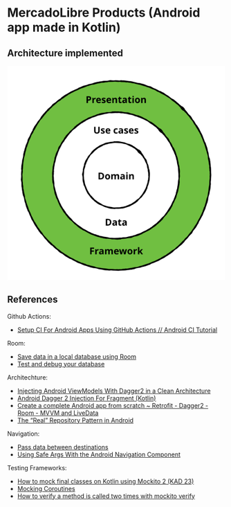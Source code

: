 # MercadoLibre Products (Android app made in Kotlin) #

## Architecture implemented ##

![Taken from: "The “Real” Repository Pattern in Android"](media/Android-Clean-Architecture.png)

## References ##

Github Actions:
- [Setup CI For Android Apps Using GitHub Actions // Android CI Tutorial](https://www.youtube.com/watch?v=K9w01h4-Wnc)

Room:
- [Save data in a local database using Room](https://developer.android.com/training/data-storage/room)
- [Test and debug your database](https://developer.android.com/training/data-storage/room/testing-db)

Architechture:
- [Injecting Android ViewModels With Dagger2 in a Clean Architecture](https://betterprogramming.pub/injecting-android-viewmodels-with-dagger2-in-clean-architecture-744c1fe81530)
- [Android Dagger 2 Injection For Fragment (Kotlin)](https://code.luasoftware.com/tutorials/android/dagger2-injection-for-fragment/)
- [Create a complete Android app from scratch ~ Retrofit - Dagger2 - Room - MVVM and LiveData](https://nsaveek.medium.com/create-a-complete-android-app-from-scratch-retrofit-dagger2-room-mvvm-and-livedata-92052987ff59)
- [The “Real” Repository Pattern in Android](https://proandroiddev.com/the-real-repository-pattern-in-android-efba8662b754)

Navigation:
- [Pass data between destinations](https://developer.android.com/guide/navigation/navigation-pass-data)
- [Using Safe Args With the Android Navigation Component](https://www.raywenderlich.com/19327407-using-safe-args-with-the-android-navigation-component)

Testing Frameworks:
- [How to mock final classes on Kotlin using Mockito 2 (KAD 23)](https://antonioleiva.com/mockito-2-kotlin/)
- [Mocking Coroutines](https://proandroiddev.com/mocking-coroutines-7024073a8c09)
- [How to verify a method is called two times with mockito verify](https://stackoverflow.com/questions/14889951/how-to-verify-a-method-is-called-two-times-with-mockito-verify)
